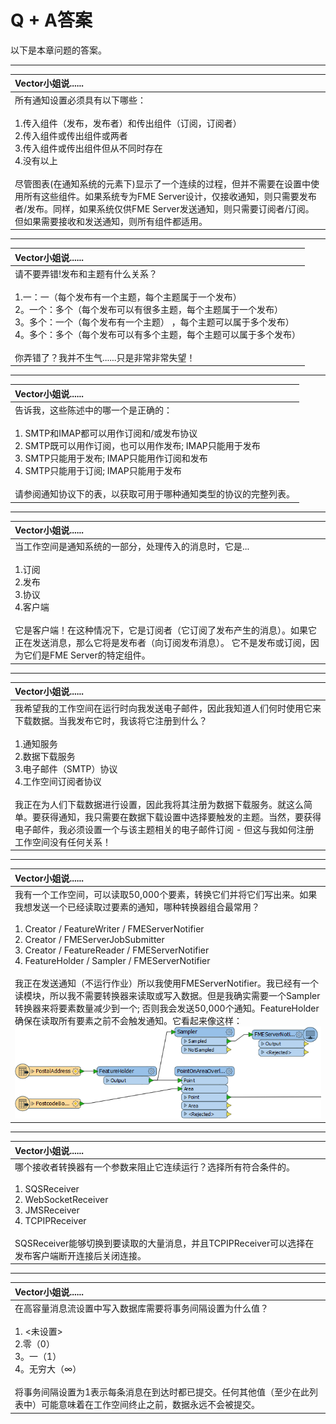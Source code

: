# Q + A答案

以下是本章问题的答案。

---

|  Vector小姐说...... |
| :--- |
|  所有通知设置必须具有以下哪些：  <br><br>1.传入组件（发布，发布者）和传出组件（订阅，订阅者）<br> 2.传入组件或传出组件或两者 <br>3.传入组件或传出组件但从不同时存在<br> 4.没有以上  <br><br>尽管图表\(在通知系统的元素下\)显示了一个连续的过程，但并不需要在设置中使用所有这些组件。如果系统专为FME Server设计，仅接收通知，则只需要发布者/发布。同样，如果系统仅供FME Server发送通知，则只需要订阅者/订阅。但如果需要接收和发送通知，则所有组件都适用。 |

---

|  Vector小姐说...... |
| :--- |
|  请不要弄错!发布和主题有什么关系？  <br><br>1.一：一（每个发布有一个主题，每个主题属于一个发布）<br> 2。一个：多个（每个发布可以有很多主题，每个主题属于一个发布）<br> 3。多个：一个（每个发布有一个主题） ，每个主题可以属于多个发布）<br> 4。多个：多个（每个发布可以有多个主题，每个主题可以属于多个发布）  <br><br>你弄错了？我并不生气......只是非常非常失望！ |

---

|  Vector小姐说...... |
| :--- |
|  告诉我，这些陈述中的哪一个是正确的： <br><br> 1. SMTP和IMAP都可以用作订阅和/或发布协议 <br>2. SMTP既可以用作订阅，也可以用作发布; IMAP只能用于发布 <br>3. SMTP只能用于发布; IMAP只能用作订阅和发布 <br>4. SMTP只能用于订阅; IMAP只能用于发布  <br><br>请参阅通知协议下的表，以获取可用于哪种通知类型的协议的完整列表。 |

---

|  Vector小姐说...... |
| :--- |
|  当工作空间是通知系统的一部分，处理传入的消息时，它是...  <br><br>1.订阅 <br>2.发布 <br>3.协议 <br>4.客户端  <br><br>它是客户端！在这种情况下，它是订阅者（它订阅了发布产生的消息）。如果它正在发送消息，那么它将是发布者（向订阅发布消息）。  它不是发布或订阅，因为它们是FME Server的特定组件。 |

---

|  Vector小姐说...... |
| :--- |
|  我希望我的工作空间在运行时向我发送电子邮件，因此我知道人们何时使用它来下载数据。当我发布它时，我该将它注册到什么？ <br><br> 1.通知服务<br> 2.数据下载服务<br> 3.电子邮件（SMTP）协议 <br>4.工作空间订阅者协议  <br><br>我正在为人们下载数据进行设置，因此我将其注册为数据下载服务。就这么简单。要获得通知，我只需要在数据下载设置中选择要触发的主题。当然，要获得电子邮件，我必须设置一个与该主题相关的电子邮件订阅 - 但这与我如何注册工作空间没有任何关系！ |

---

|  Vector小姐说...... |
| :--- |
|  我有一个工作空间，可以读取50,000个要素，转换它们并将它们写出来。如果我想发送一个已经读取过要素的通知，哪种转换器组合最常用？  <br><br>1. Creator / FeatureWriter / FMEServerNotifier <br>2. Creator / FMEServerJobSubmitter <br>3. Creator / FeatureReader / FMEServerNotifier <br>4. FeatureHolder / Sampler / FMEServerNotifier  <br><br>我正在发送通知（不运行作业）所以我使用FMEServerNotifier。我已经有一个读模块，所以我不需要转换器来读取或写入数据。但是我确实需要一个Sampler转换器来将要素数量减少到一个; 否则我会发送50,000个通知。FeatureHolder确保在读取所有要素之前不会触发通知。它看起来像这样：  [![](../.gitbook/assets/img4.037.fmeservernotifiersamplerexample.png)](https://github.com/xuhengxx/FMETraining-1/tree/f1cdae5373cf9425ee2d148732792713c9043d44/ServerAuthoring4RealTime/Images/Img4.037.FMEServerNotifierSamplerExample.png) |

---

|  Vector小姐说...... |
| :--- |
|  哪个接收者转换器有一个参数来阻止它连续运行？选择所有符合条件的。  <br><br>1. SQSReceiver <br>2. WebSocketReceiver <br>3. JMSReceiver<br> 4. TCPIPReceiver  <br><br>SQSReceiver能够切换到要读取的大量消息，并且TCPIPReceiver可以选择在发布客户端断开连接后关闭连接。 |

---

|  Vector小姐说...... |
| :--- |
|  在高容量消息流设置中写入数据库需要将事务间隔设置为什么值？ <br><br> 1. &lt;未设置&gt; <br>2.零（0） <br>3。一（1） <br>4。无穷大（∞）  <br><br>将事务间隔设置为1表示每条消息在到达时都已提交。任何其他值（至少在此列表中）可能意味着在工作空间终止之前，数据永远不会被提交。 |


